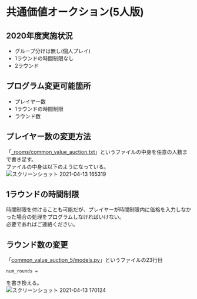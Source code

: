 # 共通価値オークション(5人版)

## 2020年度実施状況
- グループ分けは無し(個人プレイ)
- 1ラウンドの時間制限なし
- 2ラウンド

## プログラム変更可能箇所
- プレイヤー数
- 1ラウンドの時間制限
- ラウンド数

## プレイヤー数の変更方法
「[_rooms/common_value_auction.txt](https://github.com/leisurely-yucyou/oTree/blob/30c0dfe703244f2694e9cb763693b99edca8a758/ExpEcon/_rooms/common_value_auction.txt)」というファイルの中身を任意の人数まで書き足す。  
ファイルの中身は以下のようになっている。  
![スクリーンショット 2021-04-13 165319](https://user-images.githubusercontent.com/48300561/114516916-ce889c00-9c78-11eb-885f-f173485ef30e.png)

## 1ラウンドの時間制限
時間制限を付けることも可能だが、プレイヤーが時間制限内に価格を入力しなかった場合の処理をプログラムしなければいけない。  
必要であればご連絡ください。  

## ラウンド数の変更
「[common_value_auction_5/models.py](https://github.com/leisurely-yucyou/oTree/blob/30c0dfe703244f2694e9cb763693b99edca8a758/ExpEcon/common_value_auction_5/models.py)」というファイルの23行目  
```
num_rounds = 
```
を書き換える。  
![スクリーンショット 2021-04-13 170124](https://user-images.githubusercontent.com/48300561/114518057-eca2cc00-9c79-11eb-8490-de58fdf5bfba.png)


